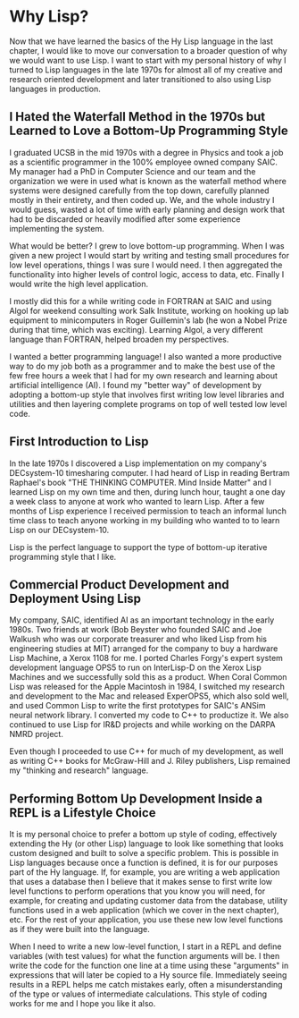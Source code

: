 # Why Lisp?

Now that we have learned the basics of the Hy Lisp language in the last chapter, I would like to move our conversation to a broader question of why we would want to use Lisp. I want to start with my personal history of why I turned to Lisp languages in the late 1970s for almost all of my creative and research oriented development and later transitioned to also using Lisp languages in production.

## I Hated the Waterfall Method in the 1970s but Learned to Love a Bottom-Up Programming Style

I graduated UCSB in the mid 1970s with a degree in Physics and took a job as a scientific programmer in the 100% employee owned company SAIC. My manager had a PhD in Computer Science and our team and the organization we were in used what is known as the waterfall method where systems were designed carefully from the top down, carefully planned mostly in their entirety, and then coded up. We, and the whole industry I would guess, wasted a lot of time with early planning and design work that had to be discarded or heavily modified after some experience implementing the system.

What would be better? I grew to love bottom-up programming. When I was given a new project I would start by writing and testing small procedures for low level operations, things I was sure I would need. I then aggregated the functionality into higher levels of control logic, access to data, etc. Finally I would write the high level application.

I mostly did this for a while writing code in FORTRAN at SAIC and using Algol for weekend consulting work Salk Institute, working on hooking up lab equipment to minicomputers in Roger Guillemin's lab (he won a Nobel Prize during that time, which was exciting). Learning Algol, a very different language than FORTRAN, helped broaden my perspectives.

I wanted a better programming language! I also wanted a more productive way to do my job both as a programmer and to make the best use of the few free hours a week that I had for my own research and learning about artificial intelligence (AI). I found my "better way" of development by adopting a bottom-up style that involves first writing low level libraries and utilities and then layering complete programs on top of well tested low level code.

## First Introduction to Lisp

In the late 1970s I discovered a Lisp implementation on my company's DECsystem-10 timesharing computer. I had heard of Lisp in reading Bertram Raphael's book "THE THINKING COMPUTER. Mind Inside Matter" and I learned Lisp on my own time and then, during lunch hour, taught a one day a week class to anyone at work who wanted to learn Lisp. After a few months of Lisp experience I received permission to teach an informal lunch time class to teach anyone working in my building who wanted to to learn Lisp on our DECsystem-10.

Lisp is the perfect language to support the type of bottom-up iterative programming style that I like.

## Commercial Product Development and Deployment Using Lisp

My company, SAIC, identified AI as an important technology in the early 1980s. Two friends at work (Bob Beyster who founded SAIC and Joe Walkush who was our corporate treasurer and who liked Lisp from his engineering studies at MIT) arranged for the company to buy a hardware Lisp Machine, a Xerox 1108 for me. I ported Charles Forgy's expert system development language OPS5 to run on InterLisp-D on the Xerox Lisp Machines and we successfully sold this as a product. When Coral Common Lisp was released for the Apple Macintosh in 1984, I switched my research and development to the Mac and released ExperOPS5, which also sold well, and used Common Lisp to write the first prototypes for SAIC's ANSim neural network library. I converted my code to C++ to productize it. We also continued to use Lisp for IR&D projects and while working on the DARPA NMRD project.

Even though I proceeded to use C++ for much of my development, as well as writing C++ books for McGraw-Hill and J. Riley publishers, Lisp remained my "thinking and research" language.

## Performing Bottom Up Development Inside a REPL is a Lifestyle Choice

It is my personal choice to prefer a bottom up style of coding, effectively extending the Hy (or other Lisp) language to look like something that looks custom designed and built to solve a specific problem. This is possible in Lisp languages because once a function is defined, it is for our purposes part of the Hy language. If, for example, you are writing a web application that uses a database then I believe that it makes sense to first write low level functions to perform operations that you know you will need, for example, for creating and updating customer data from the database, utility functions used in a web application (which we cover in the next chapter), etc. For the rest of your application, you use these new low level functions as if they were built into the language.

When I need to write a new low-level function, I start in a REPL and define variables (with test values) for what the function arguments will be. I then write the code for the function one line at a time using these "arguments" in expressions that will later be copied to a Hy source file. Immediately seeing results in a REPL helps me catch mistakes early, often a misunderstanding of the type or values of intermediate calculations. This style of coding works for me and I hope you like it also.